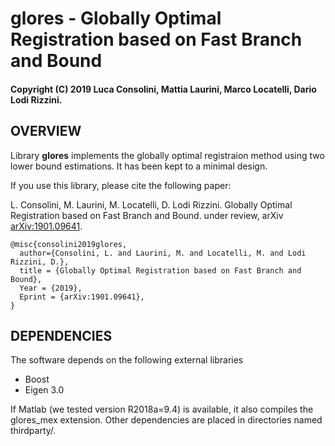 # glores - Globally Optimal Registration based on Fast Branch and Bound
#### Copyright (C) 2019 Luca Consolini, Mattia Laurini, Marco Locatelli, Dario Lodi Rizzini.

OVERVIEW
-------------------------------------------------

Library **glores** implements the globally optimal registraion method 
using two lower bound estimations. 
It has been kept to a minimal design. 

If you use this library, please cite the following paper: 

L. Consolini, M. Laurini, M. Locatelli, D. Lodi Rizzini. 
Globally Optimal Registration based on Fast Branch and Bound. 
under review, 
arXiv [arXiv:1901.09641](https://arxiv.org/abs/1901.09641).

````
@misc{consolini2019glores,
  author={Consolini, L. and Laurini, M. and Locatelli, M. and Lodi Rizzini, D.},
  title = {Globally Optimal Registration based on Fast Branch and Bound},
  Year = {2019},
  Eprint = {arXiv:1901.09641},
}
````

DEPENDENCIES
-------------------------------------------------

The software depends on the following external libraries

- Boost 
- Eigen 3.0 

If Matlab (we tested version R2018a=9.4) is available, it also compiles the glores_mex 
extension.
Other dependencies are placed in directories named thirdparty/. 

